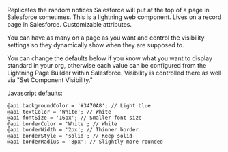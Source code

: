 Replicates the random notices Salesforce will put at the top of a page in Salesforce sometimes. This is a lightning web component. Lives on a record page in Salesforce. Customizable attributes.

You can have as many on a page as you want and control the visibility settings so they dynamically show when they are supposed to.

You can change the defaults below if you know what you want to display standard in your org, otherwise each value can be configured from the Lightning Page Builder within Salesforce. Visibility is controlled there as well via "Set Component Visibility."

Javascript defaults:
```
@api backgroundColor = '#3470A8'; // Light blue
@api textColor = 'White'; // White
@api fontSize = '16px'; // Smaller font size
@api borderColor = 'White'; // White
@api borderWidth = '2px'; // Thinner border
@api borderStyle = 'solid'; // Keep solid
@api borderRadius = '8px'; // Slightly more rounded
```

